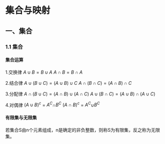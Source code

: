 # 集合与映射

## 一、集合

### 1.1 集合

#### 集合运算

1.交换律		$A∪B = B∪A$		$A∩B = B∩A$

2.结合律 		$A∪(B∪C) = (A∪B)∪C$		$A∩(B∩C) = (A∩B)∩C$

3.分配律		$A∩(B∪C)= (A∩B)∪(A∩C)$ 	$A∪(B∩C)= (A∪B)∩(A∪C)$

4.对偶律		$(A∪B)^c$ = $A^C$∩$B^C$		$(A∩B)^c$ = $A^C$∪$B^C$

#### 有限集与无限集

若集合S由n个元素组成，n是确定的非负整数，则称S为有限集，反之称为无限集。

